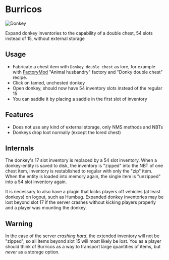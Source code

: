 Burricos
========

![Donkey](http://images.wikia.com/adventuretimewithfinnandjake/images/9/95/Donkey.png)

Expand donkey inventories to the capability of a double chest, 54 slots instead of 15, without external storage

## Usage

* Fabricate a chest item with `Donkey double chest` as lore, for example with [FactoryMod](https://github.com/Civcraft/FactoryMod) "Animal husbandry" factory and "Donky double chest" recipe.
* Click on tamed, unchested donkey
* Open donkey, should now have 54 inventory slots instead of the regular 15
* You can saddle it by placing a saddle in the first slot of inventory

## Features

* Does not use any kind of external storage, only NMS methods and NBTs
* Donkeys drop loot normally (except the lored chest)

## Internals

The donkey's 17 slot inventory is replaced by a 54 slot inventory. When a donkey-entity is saved to disk, the inventory is "zipped" into the NBT of one chest item, inventory is restablished to regular with only the "zip" item. When the entity is loaded into memory again, the single item is "unzipped" into a 54 slot inventory again.

It is necessary to also have a plugin that kicks players off vehicles (at least donkeys) on logout, such as Humbug. Expanded donkey inventories may be lost beyond slot 17 if the server crashes without kicking players properly and a player was mounting the donkey.

## Warning

In the case of the server *crashing hard*, the extended inventory will not be "zipped", so all items beyond slot 15 will most likely be lost. You as a player should think of Burricos as a way to transport large quantities of items, but *never* as a storage option.
